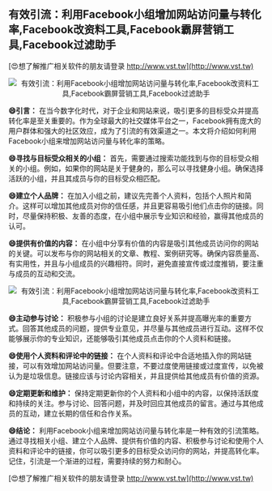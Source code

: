 ## **有效引流：利用Facebook小组增加网站访问量与转化率,Facebook改资料工具,Facebook霸屏营销工具,Facebook过滤助手**

[😍想了解推广相关软件的朋友请登录 http://www.vst.tw](http://www.vst.tw)

 <center><img src="https://vst.tw/MP4/tuiguang/png/0.png" alt="有效引流：利用Facebook小组增加网站访问量与转化率,Facebook改资料工具,Facebook霸屏营销工具,Facebook过滤助手"></center>

**😄引言：**
在当今数字化时代，对于企业和网站来说，吸引更多的目标受众并提高转化率是至关重要的。作为全球最大的社交媒体平台之一，Facebook拥有庞大的用户群体和强大的社区效应，成为了引流的有效渠道之一。本文将介绍如何利用Facebook小组来增加网站访问量与转化率的策略。

**😄寻找与目标受众相关的小组：**
首先，需要通过搜索功能找到与你的目标受众相关的小组。例如，如果你的网站是关于健身的，那么可以寻找健身小组。确保选择活跃的小组，并且其成员与你的目标受众相匹配。

**😄建立个人品牌：**
在加入小组之前，建议先完善个人资料，包括个人照片和简介。这样可以增加其他成员对你的信任感，并且更容易吸引他们点击你的链接。同时，尽量保持积极、友善的态度，在小组中展示专业知识和经验，赢得其他成员的认可。

**😄提供有价值的内容：**
在小组中分享有价值的内容是吸引其他成员访问你的网站的关键。可以发布与你的网站相关的文章、教程、案例研究等。确保内容质量高、有实用性，并且与小组成员的兴趣相符。同时，避免直接宣传或过度推销，要注重与成员的互动和交流。

 <center><img src="https://vst.tw/MP4/tuiguang/png/8.png" alt="有效引流：利用Facebook小组增加网站访问量与转化率,Facebook改资料工具,Facebook霸屏营销工具,Facebook过滤助手"></center>

**😄主动参与讨论：**
积极参与小组的讨论是建立良好关系并提高曝光率的重要方式。回答其他成员的问题，提供专业意见，并尽量与其他成员进行互动。这样不仅能够展示你的专业知识，还能够吸引其他成员点击你的个人资料和链接。

**😄使用个人资料和评论中的链接：**
在个人资料和评论中合适地插入你的网站链接，可以有效增加网站访问量。但要注意，不要过度使用链接或过度宣传，以免被认为是垃圾信息。链接应该与讨论内容相关，并且提供给其他成员有价值的资源。

**😄定期更新和维护：**
保持定期更新你的个人资料和小组中的内容，以保持活跃度和持续的关注。参与讨论、回答问题，并及时回应其他成员的留言。通过与其他成员的互动，建立长期的信任和合作关系。

**😄结论：**
利用Facebook小组来增加网站访问量与转化率是一种有效的引流策略。通过寻找相关小组、建立个人品牌、提供有价值的内容、积极参与讨论和使用个人资料和评论中的链接，你可以吸引更多的目标受众访问你的网站，并提高转化率。记住，引流是一个渐进的过程，需要持续的努力和耐心。

[😍想了解推广相关软件的朋友请登录 http://www.vst.tw](http://www.vst.tw)



